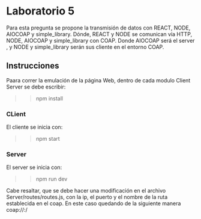# Laboratorio 5
Para esta pregunta se propone la transmisión de datos con REACT, NODE, AIOCOAP y simple_library. Dónde, REACT y NODE se comunican vía HTTP, NODE, AIOCOAP y simple_library con COAP. Donde AIOCOAP será el server , y NODE y simple_library serán sus cliente en el entorno COAP.

## Instrucciones
Paara correr la emulación de la página Web, dentro de cada modulo Client Server se debe escribir:
>> npm install

### CLient
El cliente se inicia con:
>> npm start


### Server
El server se inicia con:
>> npm run dev

Cabe resaltar, que se debe hacer una modificación en el archivo Server/routes/routes.js, con la ip, el puerto y el nombre de la ruta establecida en el coap. En este caso quedando de la siguiente manera coap://<ip>:<port>/<test>